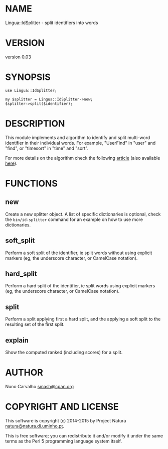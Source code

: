 # NAME

Lingua::IdSplitter - split identifiers into words

# VERSION

version 0.03

# SYNOPSIS

    use Lingua::IdSplitter;

    my $splitter = Lingua::IdSplitter->new;
    $splitter->split($identifier);

# DESCRIPTION

This module implements and algorithm to identify and split multi-word
identifier in their individual words. For example, "UserFind" in "user"
and "find", or "timesort" in "time" and "sort".

For more details on the algorithm check the following
[article](http://www.sciencedirect.com/science/article/pii/S0164121214002179)
(also available [here](http://hdl.handle.net/10198/11577)).

# FUNCTIONS

## new

Create a new splitter object. A list of specific dictionaries is optional,
check the `bin/id-splitter` command for an example on how to use more
dictionaries.

## soft\_split

Perform a soft split of the identifier, ie split words without using
explicit markers (eg, the underscore character, or CamelCase notation).

## hard\_split

Perform a hard split of the identifier, ie split words using
explicit markers (eg, the underscore character, or CamelCase notation).

## split

Perform a split applying first a hard split, and the applying a soft split
to the resulting set of the first split.

## explain

Show the computed ranked (including scores) for a split.

# AUTHOR

Nuno Carvalho <smash@cpan.org>

# COPYRIGHT AND LICENSE

This software is copyright (c) 2014-2015 by Project Natura <natura@natura.di.uminho.pt>.

This is free software; you can redistribute it and/or modify it under
the same terms as the Perl 5 programming language system itself.
